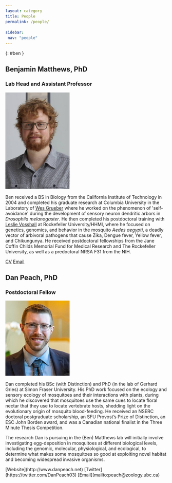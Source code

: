 ```yaml
---
layout: category
title: People
permalink: /people/

sidebar:
 nav: "people"
---
```


{: #ben }

## Benjamin Matthews, PhD
### Lab Head and Assistant Professor

<img class="align-left" src="/assets/images/ben-headshot.jpg" width="200" caption="photo, trevor sorrells">

Ben received a BS in Biology from the California Institute of Technology in 2004 and completed his graduate research at Columbia University in the Laboratory of [Wes Grueber](https://grueberlab.neuroscience.columbia.edu) where he worked on the phenomenon of 'self-avoidance' during the development of sensory neuron dendritic arbors in *Drosophila melanogaster*. He then completed his postdoctoral training with [Leslie Vosshall](https://www.rockefeller.edu/research/2355-vosshall-laboratory/) at Rockefeller University/HHMI, where he focused on genetics, genomics, and behavior in the mosquito *Aedes aegypti*, a deadly vector of arbivoral pathogens that cause Zika, Dengue fever, Yellow fever, and Chikungunya. He received postdoctoral fellowships from the Jane Coffin Childs Memorial Fund for Medical Research and The Rockefeller University, as well as a predoctoral NRSA F31 from the NIH.<p/>
[CV](/assets/pdf/BenMatthews_CV_20190628.pdf)
[Email](mailto:ben.matthews@zoology.ubc.ca)


## Dan Peach, PhD
### Postdoctoral Fellow

<img class="align-left" src="/assets/images/danpeach.jpg" width="200">

Dan completed his BSc (with Distinction) and PhD (in the lab of Gerhard Gries) at Simon Fraser University. His PhD work focused on the ecology and sensory ecology of mosquitoes and their interactions with plants, during which he discovered that mosquitoes use the same cues to locate floral nectar that they use to locate vertebrate hosts, shedding light on the evolutionary origin of mosquito blood-feeding. He received an NSERC doctoral postgraduate scholarship, an SFU Provost’s Prize of Distinction, an ESC John Borden award, and was a Canadian national finalist in the Three Minute Thesis Competition.<p/>
The research Dan is pursuing in the (Ben) Matthews lab will initially involve investigating egg-deposition in mosquitoes at different biological levels, including the genomic, molecular, physiological, and ecological, to determine what makes some mosquitoes so good at exploiting novel habitat and becoming widespread invasive organisms.
<p/>
[Website](http://www.danpeach.net)
[Twitter](https://twitter.com/DanPeach03)
[Email](mailto:peach@zoology.ubc.ca)
